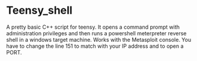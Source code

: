 # Teensy_shell
A pretty basic C++ script for teensy. 
It opens a command prompt with administration privileges and then runs a powershell meterpreter reverse shell in a windows target machine. Works with the Metasploit console.
You have to change the line 151 to match with your IP address and to open a PORT.
